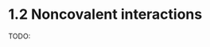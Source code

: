 # 1.2 Noncovalent interactions

TODO:

<!-- REFERENCES -->

[^kumar2022drug]: Chapter 4 of Kumar, T. D. A. (2022). *Drug Design: A Conceptual Overview*. CRC Press. DOI: [10.1201/9781003298755](https://doi.org/10.1201/9781003298755)
[^cooksy2014thermodynamics]: Chapter 2 of Cooksy, A. (2014). *Physical Chemistry: Thermodynamics, statistical mechanics, and kinetics*. Pearson.
[^stromgaard2017textbook]: Chapter 2 of Strømgaard, K., Krogsgaard-Larsen, P., Madsen, U. (2017). *Textbook of drug design and discovery*. CRC Press.
[^cooksy2014quantum]: Chapter 10 of Cooksy, A. (2014). *Physical Chemistry: Quantum chemistry and molecular interactions*. Pearson.
[^stone2013theory]: Chapter 1 of Stone, A. J. (2013). *The theory of intermolecular forces*. Oxford University Press.
[^anslyn2006modern]: Chapters 3 - 4 of Anslyn, E. V., & Dougherty, D. A. (2006). *Modern physical organic chemistry*. University science books.
